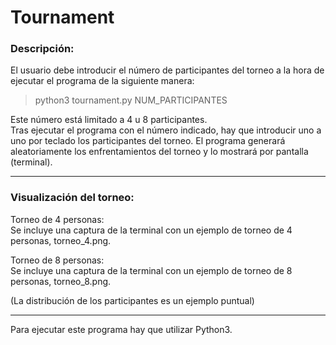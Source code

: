 # Tournament

### Descripción:
El usuario debe introducir el número de participantes del torneo a la hora de ejecutar el programa de 
la siguiente manera: 

> python3 tournament.py NUM_PARTICIPANTES  

Este número está limitado a 4 u 8 participantes.  
Tras ejecutar el programa con el número indicado, hay que introducir uno a uno por teclado los participantes
del torneo. El programa generará aleatoriamente los enfrentamientos del torneo y lo mostrará por pantalla (terminal).

-----------

### Visualización del torneo:

Torneo de 4 personas:  
Se incluye una captura de la terminal con un ejemplo de torneo de 4 personas, torneo_4.png.  

Torneo de 8 personas:  
Se incluye una captura de la terminal con un ejemplo de torneo de 8 personas, torneo_8.png.  

(La distribución de los participantes es un ejemplo puntual)  

-----------

Para ejecutar este programa hay que utilizar Python3.
